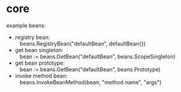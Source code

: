 # core
example beans:
  - registry bean: <br> &nbsp;&nbsp; beans.RegistryBean("defaultBean", defaultBean{})
  - get bean singleton: <br> &nbsp;&nbsp; bean := beans.GetBean("defaultBean", beans.ScopeSingleton)
  - get bean prototype: <br> &nbsp;&nbsp; bean := beans.GetBean("defaultBean", beans.Prototype)
  - invoke method bean: <br> &nbsp;&nbsp; beans.InvokeBeanMethod(bean, "method name", "args")
    
